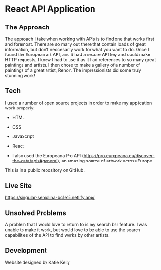 # React API Application

## The Approach

The approach I take when working with APIs is to find one that works first and foremost. There are so many out there that contain loads of great information, but don't neccesarily work for what you want to do. Once I found the European art API, and it had a secure API key and could make HTTP requests, I knew I had to use it as it had references to so many great paintings and artists. I then chose to make a gallery of a number of paintings of a great artist, Renoir. The impressionists did some truly stunning work!

## Tech

I used a number of open source projects in order to make my application work properly:

- HTML
- CSS
- JavaScript
- React

- I also used the Europeana Pro API (https://pro.europeana.eu/discover-the-data/apis#general), an amazing source of artwork across Europe

This is in a public repository on GitHub.

## Live Site

https://singular-semolina-bc1e15.netlify.app/

## Unsolved Problems

A problem that I would love to return to is my search bar feature. I was unable to make it work, but would love to be able to use the search capabilities of the API to find works by other artists.

## Development

Website designed by Katie Kelly
